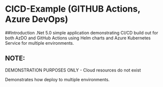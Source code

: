 # CICD-Example (GITHUB Actions, Azure DevOps)

##Introduction
.Net 5.0 simple application demonstrating CI/CD build out for both AzDO and GitHub Actions using Helm charts and Azure Kubernetes Service for multiple environments.

## NOTE:
DEMONSTRATION PURPOSES ONLY - Cloud resources do not exist
<div style="page-break-after: always"></div>
Demonstrates how deploy to multiple environments.
